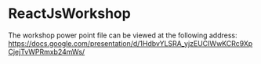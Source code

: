 # ReactJsWorkshop

The workshop power point file can be viewed at the following address: 
https://docs.google.com/presentation/d/1HdbvYLSRA_yjzEUCIWwKCRc9XpCjejTvWPRmxb24mWs/
